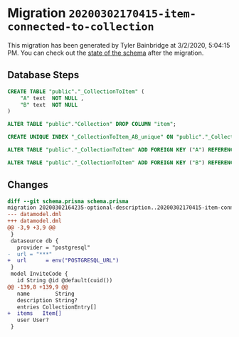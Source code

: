 # Migration `20200302170415-item-connected-to-collection`

This migration has been generated by Tyler Bainbridge at 3/2/2020, 5:04:15 PM.
You can check out the [state of the schema](./schema.prisma) after the migration.

## Database Steps

```sql
CREATE TABLE "public"."_CollectionToItem" (
    "A" text  NOT NULL ,
    "B" text  NOT NULL 
) 

ALTER TABLE "public"."Collection" DROP COLUMN "item";

CREATE UNIQUE INDEX "_CollectionToItem_AB_unique" ON "public"."_CollectionToItem"("A","B")

ALTER TABLE "public"."_CollectionToItem" ADD FOREIGN KEY ("A") REFERENCES "public"."Collection"("id") ON DELETE CASCADE

ALTER TABLE "public"."_CollectionToItem" ADD FOREIGN KEY ("B") REFERENCES "public"."Item"("id") ON DELETE CASCADE
```

## Changes

```diff
diff --git schema.prisma schema.prisma
migration 20200302164235-optional-description..20200302170415-item-connected-to-collection
--- datamodel.dml
+++ datamodel.dml
@@ -3,9 +3,9 @@
 }
 datasource db {
   provider = "postgresql"
-  url = "***"
+  url      = env("POSTGRESQL_URL")
 }
 model InviteCode {
   id String @id @default(cuid())
@@ -139,8 +139,9 @@
   name        String
   description String?
   entries CollectionEntry[]
+  items   Item[]
   user User?
 }
```



